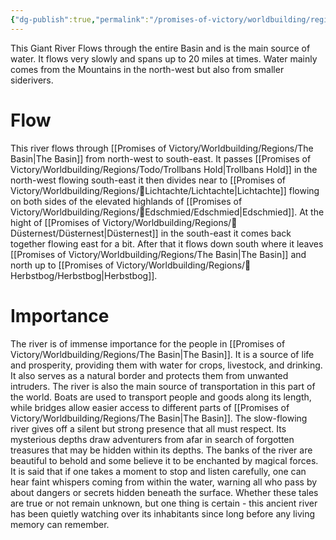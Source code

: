 ```yaml
---
{"dg-publish":true,"permalink":"/promises-of-victory/worldbuilding/regions/silent-river/","title":"Silent River","noteIcon":"Region","created":"2023-01-25T02:26:53.458+01:00","updated":"2023-03-29T21:40:02.844+02:00"}
---
```



This Giant River Flows through the entire Basin and is the main source of water. It flows very slowly and spans up to 20 miles at times. Water mainly comes from the Mountains in the north-west but also from smaller siderivers.

# Flow
This river flows through [[Promises of Victory/Worldbuilding/Regions/The Basin\|The Basin]] from north-west to south-east. It passes [[Promises of Victory/Worldbuilding/Regions/Todo/Trollbans Hold\|Trollbans Hold]] in the north-west flowing south-east it then divides near to [[Promises of Victory/Worldbuilding/Regions/🏰Lichtachte/Lichtachte\|Lichtachte]] flowing on both sides of the elevated highlands of [[Promises of Victory/Worldbuilding/Regions/🏰Edschmied/Edschmied\|Edschmied]].
At the hight of [[Promises of Victory/Worldbuilding/Regions/🏰Düsternest/Düsternest\|Düsternest]] in the south-east it comes back together flowing east for a bit. After that it flows down south where it leaves [[Promises of Victory/Worldbuilding/Regions/The Basin\|The Basin]] and north up to [[Promises of Victory/Worldbuilding/Regions/🏰Herbstbog/Herbstbog\|Herbstbog]]. 

# Importance
The river is of immense importance for the people in [[Promises of Victory/Worldbuilding/Regions/The Basin\|The Basin]]. It is a source of life and prosperity, providing them with water for crops, livestock, and drinking. It also serves as a natural border and protects them from unwanted intruders. The river is also the main source of transportation in this part of the world. Boats are used to transport people and goods along its length, while bridges allow easier access to different parts of [[Promises of Victory/Worldbuilding/Regions/The Basin\|The Basin]].
The slow-flowing river gives off a silent but strong presence that all must respect. Its mysterious depths draw adventurers from afar in search of forgotten treasures that may be hidden within its depths.
The banks of the river are beautiful to behold and some believe it to be enchanted by magical forces. It is said that if one takes a moment to stop and listen carefully, one can hear faint whispers coming from within the water, warning all who pass by about dangers or secrets hidden beneath the surface. 
Whether these tales are true or not remain unknown, but one thing is certain - this ancient river has been quietly watching over its inhabitants since long before any living memory can remember. 